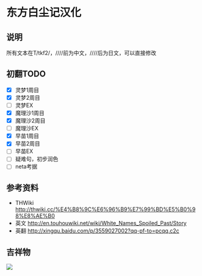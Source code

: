 # 东方白尘记汉化

## 说明

所有文本在T/tkf2/，////前为中文，////后为日文，可以直接修改

## 初翻TODO

- [x] 灵梦1周目
- [x] 灵梦2周目
- [ ] 灵梦EX
- [x] 魔理沙1周目
- [x] 魔理沙2周目
- [ ] 魔理沙EX
- [x] 早苗1周目
- [x] 早苗2周目
- [ ] 早苗EX
- [ ] 疑难句，初步润色
- [ ] neta考据

## 参考资料

- THWiki http://thwiki.cc/%E4%B8%9C%E6%96%B9%E7%99%BD%E5%B0%98%E8%AE%B0
- 英文 http://en.touhouwiki.net/wiki/White_Names_Spoiled_Past/Story
- 英翻 http://xingqu.baidu.com/p/3559027002?qq-pf-to=pcqq.c2c

## 吉祥物

<img src="https://github.com/a26214311/thwnsp_hh/blob/master/mh.png?raw=true"></img>




